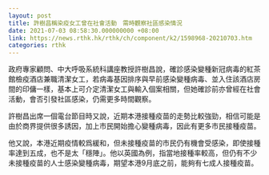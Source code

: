 ```yaml
---
layout: post
title: 許樹昌稱染疫女工曾在社會活動　需時觀察社區感染情況
date: 2021-07-03 08:58:30.000000000 +08:00
link: https://news.rthk.hk/rthk/ch/component/k2/1598968-20210703.htm
categories: rthk
---
```


政府專家顧問、中大呼吸系統科講座教授許樹昌說，確診感染變種新冠病毒的紅茶館檢疫酒店兼職清潔女工，若病毒基因排序與早前感染變種病毒、並入住該酒店房間的印傭一樣，基本上可介定清潔女工與輸入個案相關，但她確診前亦曾經在社會活動，會否引發社區感染，仍需更多時間觀察。

許樹昌出席一個電台節目時又說，近期本港接種疫苗的走勢比較強勁，相信可能是由於商界提供很多誘因，加上市民開始擔心變種病毒，因此有更多市民接種疫苗。

他又說，本港近期疫情較爲緩和，但未接種疫苗的市民仍有機會受感染，即使接種率達到五成，也不是太「穩陣」。他以英國為例，指當地接種率較高，但仍有不少未接種疫苗的人士感染變種病毒，期望本港9月底之前，能夠有七成人接種疫苗。
